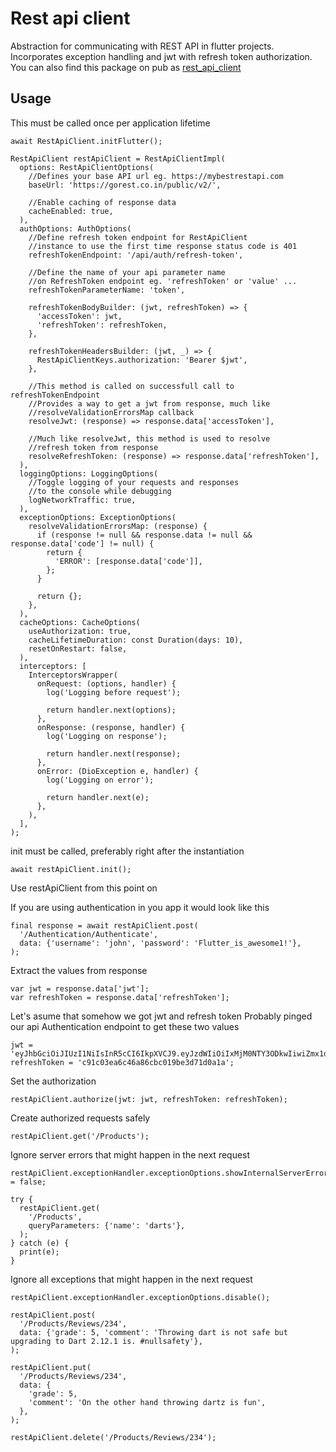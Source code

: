# Rest api client
Abstraction for communicating with REST API in flutter projects. Incorporates exception handling and jwt with refresh token authorization.
You can also find this package on pub as [rest_api_client](https://pub.dev/packages/rest_api_client)

## Usage

This must be called once per application lifetime
```
await RestApiClient.initFlutter();

RestApiClient restApiClient = RestApiClientImpl(
  options: RestApiClientOptions(
    //Defines your base API url eg. https://mybestrestapi.com
    baseUrl: 'https://gorest.co.in/public/v2/',

    //Enable caching of response data
    cacheEnabled: true,
  ),
  authOptions: AuthOptions(
    //Define refresh token endpoint for RestApiClient
    //instance to use the first time response status code is 401
    refreshTokenEndpoint: '/api/auth/refresh-token',

    //Define the name of your api parameter name
    //on RefreshToken endpoint eg. 'refreshToken' or 'value' ...
    refreshTokenParameterName: 'token',

    refreshTokenBodyBuilder: (jwt, refreshToken) => {
      'accessToken': jwt,
      'refreshToken': refreshToken,
    },

    refreshTokenHeadersBuilder: (jwt, _) => {
      RestApiClientKeys.authorization: 'Bearer $jwt',
    },

    //This method is called on successfull call to refreshTokenEndpoint
    //Provides a way to get a jwt from response, much like
    //resolveValidationErrorsMap callback
    resolveJwt: (response) => response.data['accessToken'],

    //Much like resolveJwt, this method is used to resolve
    //refresh token from response
    resolveRefreshToken: (response) => response.data['refreshToken'],
  ),
  loggingOptions: LoggingOptions(
    //Toggle logging of your requests and responses
    //to the console while debugging
    logNetworkTraffic: true,
  ),
  exceptionOptions: ExceptionOptions(
    resolveValidationErrorsMap: (response) {
      if (response != null && response.data != null && response.data['code'] != null) {
        return {
          'ERROR': [response.data['code']],
        };
      }

      return {};
    },
  ),
  cacheOptions: CacheOptions(
    useAuthorization: true,
    cacheLifetimeDuration: const Duration(days: 10),
    resetOnRestart: false,
  ),
  interceptors: [
    InterceptorsWrapper(
      onRequest: (options, handler) {
        log('Logging before request');

        return handler.next(options);
      },
      onResponse: (response, handler) {
        log('Logging on response');

        return handler.next(response);
      },
      onError: (DioException e, handler) {
        log('Logging on error');

        return handler.next(e);
      },
    ),
  ],
);
```

init must be called, preferably right after the instantiation
```
await restApiClient.init();
```

Use restApiClient from this point on

If you are using authentication in you app it would look like this
```
final response = await restApiClient.post(
  '/Authentication/Authenticate',
  data: {'username': 'john', 'password': 'Flutter_is_awesome1!'},
);
```

Extract the values from response
```
var jwt = response.data['jwt'];
var refreshToken = response.data['refreshToken'];
```

Let's asume that somehow we got jwt and refresh token
Probably pinged our api Authentication endpoint to get these two values
```
jwt = 'eyJhbGciOiJIUzI1NiIsInR5cCI6IkpXVCJ9.eyJzdWIiOiIxMjM0NTY3ODkwIiwiZmx1dHRlciI6IkZsdXR0ZXIgaXMgYXdlc29tZSIsImNoYWxsZW5nZSI6IllvdSBtYWRlIGl0LCB5b3UgY3JhY2tlZCB0aGUgY29kZS4gWW91J3JlIGF3ZXNvbWUgdG9vLiIsImlhdCI6MTUxNjIzOTAyMn0.5QJz8hhxYsHxShS4hWKdHzcFH_IsQQZAnWSEcHJkspE';
refreshToken = 'c91c03ea6c46a86cbc019be3d71d0a1a';
```

Set the authorization
```
restApiClient.authorize(jwt: jwt, refreshToken: refreshToken);
```

Create authorized requests safely
```
restApiClient.get('/Products');
```

Ignore server errors that might happen in the next request
```
restApiClient.exceptionHandler.exceptionOptions.showInternalServerErrors = false;

try {
  restApiClient.get(
    '/Products',
    queryParameters: {'name': 'darts'},
  );
} catch (e) {
  print(e);
}
```

Ignore all exceptions that might happen in the next request
```
restApiClient.exceptionHandler.exceptionOptions.disable();

restApiClient.post(
  '/Products/Reviews/234',
  data: {'grade': 5, 'comment': 'Throwing dart is not safe but upgrading to Dart 2.12.1 is. #nullsafety'},
);
```

```
restApiClient.put(
  '/Products/Reviews/234',
  data: {
    'grade': 5,
    'comment': 'On the other hand throwing dartz is fun',
  },
);

restApiClient.delete('/Products/Reviews/234');
```